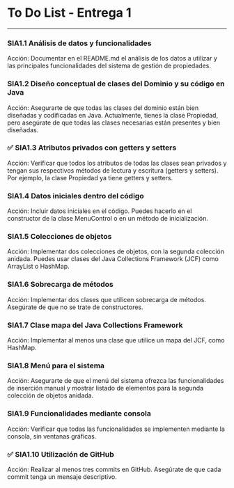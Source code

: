# To Do List - Entrega 1 
---

### SIA1.1 Análisis de datos y funcionalidades
Acción: Documentar en el README.md el análisis de los datos a utilizar y las principales funcionalidades del sistema de gestión de propiedades.

### SIA1.2 Diseño conceptual de clases del Dominio y su código en Java
Acción: Asegurarte de que todas las clases del dominio están bien diseñadas y codificadas en Java. Actualmente, tienes la clase Propiedad, pero asegúrate de que todas las clases necesarias están presentes y bien diseñadas.

### ✅ SIA1.3 Atributos privados con getters y setters
Acción: Verificar que todos los atributos de todas las clases sean privados y tengan sus respectivos métodos de lectura y escritura (getters y setters). Por ejemplo, la clase Propiedad ya tiene getters y setters.

### SIA1.4 Datos iniciales dentro del código
Acción: Incluir datos iniciales en el código. Puedes hacerlo en el constructor de la clase MenuControl o en un método de inicialización.

### SIA1.5 Colecciones de objetos
Acción: Implementar dos colecciones de objetos, con la segunda colección anidada. Puedes usar clases del Java Collections Framework (JCF) como ArrayList o HashMap.

### SIA1.6 Sobrecarga de métodos
Acción: Implementar dos clases que utilicen sobrecarga de métodos. Asegúrate de que no se trate de constructores.

### SIA1.7 Clase mapa del Java Collections Framework
Acción: Implementar al menos una clase que utilice un mapa del JCF, como HashMap.

### SIA1.8 Menú para el sistema
Acción: Asegurarte de que el menú del sistema ofrezca las funcionalidades de inserción manual y mostrar listado de elementos para la segunda colección de objetos anidada.

### SIA1.9 Funcionalidades mediante consola
Acción: Verificar que todas las funcionalidades se implementen mediante la consola, sin ventanas gráficas.

### ✅ SIA1.10 Utilización de GitHub
Acción: Realizar al menos tres commits en GitHub. Asegúrate de que cada commit tenga un mensaje descriptivo.